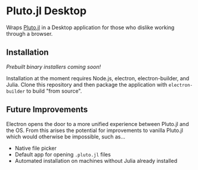 # Pluto.jl Desktop
Wraps [Pluto.jl](https://github.com/fonsp/Pluto.jl) in a Desktop application for those who dislike working through a browser.

## Installation
*Prebuilt binary installers coming soon!*

Installation at the moment requires Node.js, electron, electron-builder, and Julia. Clone this repository and then package the application with `electron-builder` to build "from source".

## Future Improvements
Electron opens the door to a more unified experience between Pluto.jl and the OS. From this arises the potential for improvements to vanilla Pluto.jl which would otherwise be impossible, such as...
* Native file picker
* Default app for opening `.pluto.jl` files
* Automated installation on machines without Julia already installed
